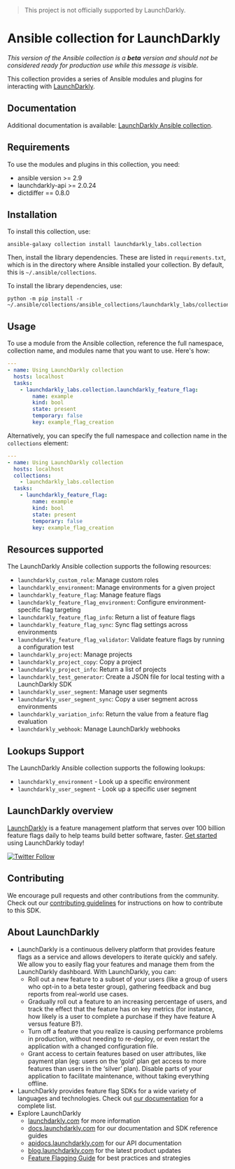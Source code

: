 > This project is not officially supported by LaunchDarkly.

# Ansible collection for LaunchDarkly

*This version of the Ansible collection is a **beta** version and should not be considered ready for production use while this message is visible.*

This collection provides a series of Ansible modules and plugins for interacting with [LaunchDarkly](https://www.launchdarkly.com).

## Documentation

Additional documentation is available: [LaunchDarkly Ansible collection](https://launchdarkly-labs.github.io/ansible-launchdarkly-collection/).

## Requirements

To use the modules and plugins in this collection, you need:

- ansible version >= 2.9
- launchdarkly-api >= 2.0.24
- dictdiffer == 0.8.0

## Installation

To install this collection, use:

```
ansible-galaxy collection install launchdarkly_labs.collection
```

Then, install the library dependencies. These are listed in `requirements.txt`, which is in the directory where Ansible installed your collection. By default, this is `~/.ansible/collections`.

To install the library dependencies, use:

```
python -m pip install -r ~/.ansible/collections/ansible_collections/launchdarkly_labs/collection/requirements.txt
```

## Usage

To use a module from the Ansible collection, reference the full namespace, collection name, and modules name that you want to use. Here's how:

```yaml
---
- name: Using LaunchDarkly collection
  hosts: localhost
  tasks:
    - launchdarkly_labs.collection.launchdarkly_feature_flag:
        name: example
        kind: bool
        state: present
        temporary: false
        key: example_flag_creation
```

Alternatively, you can specify the full namespace and collection name in the `collections` element:

```yaml
---
- name: Using LaunchDarkly collection
  hosts: localhost
  collections:
    - launchdarkly_labs.collection
  tasks:
    - launchdarkly_feature_flag:
        name: example
        kind: bool
        state: present
        temporary: false
        key: example_flag_creation
```

## Resources supported

The LaunchDarkly Ansible collection supports the following resources:

- `launchdarkly_custom_role`: Manage custom roles
- `launchdarkly_environment`: Manage environments for a given project
- `launchdarkly_feature_flag`: Manage feature flags
- `launchdarkly_feature_flag_environment`: Configure environment-specific flag targeting
- `launchdarkly_feature_flag_info`: Return a list of feature flags
- `launchdarkly_feature_flag_sync`: Sync flag settings across environments
- `launchdarkly_feature_flag_validator`: Validate feature flags by running a configuration test
- `launchdarkly_project`: Manage projects
- `launchdarkly_project_copy`: Copy a project
- `launchdarkly_project_info`: Return a list of projects
- `launchdarkly_test_generator`: Create a JSON file for local testing with a LaunchDarkly SDK
- `launchdarkly_user_segment`: Manage user segments
- `launchdarkly_user_segment_sync`: Copy a user segment across environments
- `launchdarkly_variation_info`: Return the value from a feature flag evaluation
- `launchdarkly_webhook`: Manage LaunchDarkly webhooks

## Lookups Support

The LaunchDarkly Ansible collection supports the following lookups:

- `launchdarkly_environment` - Look up a specific environment
- `launchdarkly_user_segment` - Look up a specific user segment

LaunchDarkly overview
-------------------------
[LaunchDarkly](https://www.launchdarkly.com) is a feature management platform that serves over 100 billion feature flags daily to help teams build better software, faster. [Get started](https://docs.launchdarkly.com/docs/getting-started) using LaunchDarkly today!

[![Twitter Follow](https://img.shields.io/twitter/follow/launchdarkly.svg?style=social&label=Follow&maxAge=2592000)](https://twitter.com/intent/follow?screen_name=launchdarkly)

Contributing
------------

We encourage pull requests and other contributions from the community. Check out our [contributing guidelines](CONTRIBUTING.md) for instructions on how to contribute to this SDK.

About LaunchDarkly
-----------

* LaunchDarkly is a continuous delivery platform that provides feature flags as a service and allows developers to iterate quickly and safely. We allow you to easily flag your features and manage them from the LaunchDarkly dashboard.  With LaunchDarkly, you can:
    * Roll out a new feature to a subset of your users (like a group of users who opt-in to a beta tester group), gathering feedback and bug reports from real-world use cases.
    * Gradually roll out a feature to an increasing percentage of users, and track the effect that the feature has on key metrics (for instance, how likely is a user to complete a purchase if they have feature A versus feature B?).
    * Turn off a feature that you realize is causing performance problems in production, without needing to re-deploy, or even restart the application with a changed configuration file.
    * Grant access to certain features based on user attributes, like payment plan (eg: users on the ‘gold’ plan get access to more features than users in the ‘silver’ plan). Disable parts of your application to facilitate maintenance, without taking everything offline.
* LaunchDarkly provides feature flag SDKs for a wide variety of languages and technologies. Check out [our documentation](https://docs.launchdarkly.com/docs) for a complete list.
* Explore LaunchDarkly
    * [launchdarkly.com](https://www.launchdarkly.com/ "LaunchDarkly Main Website") for more information
    * [docs.launchdarkly.com](https://docs.launchdarkly.com/  "LaunchDarkly Documentation") for our documentation and SDK reference guides
    * [apidocs.launchdarkly.com](https://apidocs.launchdarkly.com/  "LaunchDarkly API Documentation") for our API documentation
    * [blog.launchdarkly.com](https://blog.launchdarkly.com/  "LaunchDarkly Blog Documentation") for the latest product updates
    * [Feature Flagging Guide](https://github.com/launchdarkly/featureflags/  "Feature Flagging Guide") for best practices and strategies
